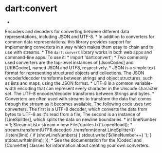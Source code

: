 # dart:convert


 *
Encoders and decoders for converting between different data representations,
including JSON and UTF-8.
 *
In addition to converters for common data representations, this library
provides support for implementing converters in a way which makes them easy to
chain and to use with streams.
 *
The `dart:convert` library works in both web apps and command-line apps.
To use it:
 *
    import 'dart:convert';
 *
Two commonly used converters are the top-level instances of
[JsonCodec] and [Utf8Codec], named JSON and UTF8, respectively.
 *
JSON is a simple text format for representing
structured objects and collections.
The JSON encoder/decoder transforms between strings and
object structures, such as lists and maps, using the JSON format.
 *
UTF-8 is a common variable-width encoding that can represent
every character in the Unicode character set.
The UTF-8 encoder/decoder transforms between Strings and bytes.
 *
Converters are often used with streams
to transform the data that comes through the stream
as it becomes available.
The following code uses two converters.
The first is a UTF-8 decoder, which converts the data from bytes to UTF-8
as it's read from a file,
The second is an instance of [LineSplitter],
which splits the data on newline boundaries.
 *
    int lineNumber = 1;
    Stream<List<int>> stream = new File('quotes.txt').openRead();
 *
    stream.transform(UTF8.decoder)
          .transform(const LineSplitter())
          .listen((line) {
            if (showLineNumbers) {
              stdout.write('${lineNumber++} ');
            }
            stdout.writeln(line);
          });
 *
See the documentation for the [Codec] and [Converter] classes
for information about creating your own converters.
 

